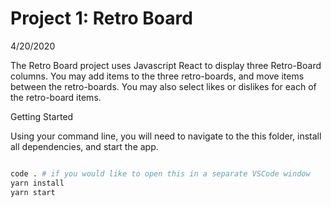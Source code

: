 # Project 1: Retro Board

4/20/2020

The Retro Board project uses Javascript React to display three Retro-Board columns.  You may add items to the three retro-boards, and move items between the retro-boards. You may also select likes or dislikes for each of the retro-board items.

Getting Started

Using your command line, you will need to navigate to the this folder, install all dependencies, and start the app.

```bash

code . # if you would like to open this in a separate VSCode window
yarn install
yarn start
```
